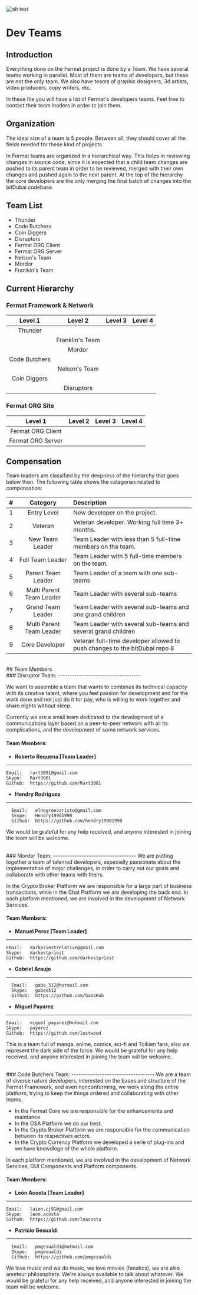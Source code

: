 ![alt text](https://github.com/bitDubai/media-kit/blob/master/Readme%20Image/Fermat%20Logotype/Fermat_Logo_3D.png "Fermat Logo")

# Dev Teams

## Introduction

Everything done on the Fermat project is done by a Team. We have several teams working in parallel. Most of them are teams of developers, but these are not the only team. We also have teams of graphic designers, 3d artists, video producers, copy writers, etc.

In these file you will have a list of Fermat's developers teams. Feel free to contact their team leaders in order to join them.

## Organization

The ideal size of a team is 5 people. Between all, they should cover all the fields needed for these kind of projects.

In Fermat teams are organized in a hierarchical way. This helps in reviewing changes in source code, since it is expected that a child team changes are pushed to its parent team in order to be reviewed, merged with their own changes and pushed again to the next parent. At the top of the hierarchy the core developers are the only merging the final batch of changes into the bitDubai codebase.

## Team List

* Thunder
* Code Butchers
* Coin Diggers
* Disruptors
* Fermat ORG Client
* Fermat ORG Server
* Nelson's Team
* Mordor
* Franlkin's Team

## Current Hierarchy

### Fermat Framework & Network

| Level 1 | Level 2 | Level 3 | Level 4 |
|:----:|:----:|:----:|:----:|
| Thunder | | | |
| | Franklin's Team | | |
| | Mordor | | |
| Code Butchers | | | |
| | Nelson's Team | | |
| Coin Diggers | | | |
| | Disruptors | | |


### Fermat ORG Site

| Level 1 | Level 2 | Level 3 | Level 4 |
|:----:|:----:|:----:|:----:|
| Fermat ORG Client | | | |
| Fermat ORG Server | | | |

## Compensation

Team leaders are classified by the deepness of the hierarchy that goes below then. The following table shows the categories related to compensation:

| # | Category | Description |
|:-----:|:-----:|:-----| 
| 1 | Entry Level | New developer on the project. |
| 2 | Veteran | Veteran developer. Working full time 3+ months. |
| 3 | New Team Leader | Team Leader with less than 5 full-time members on the team. |
| 4 | Full Team Leader | Team Leader with 5 full-time members on the team. |
| 5 | Parent Team Leader | Team Leader of a team with one sub-teams |
| 6 | Multi Parent Team Leader | Team Leader with several sub-teams |
| 7 | Grand Team Leader | Team Leader with several sub-teams and one grand children |
| 8 | Multi Parent Team Leader | Team Leader with several sub-teams and several grand children |
| 9 | Core Developer | Veteran full-time developer allowed to push changes to the bitDubai repo 8|


<br>
## Team Members

<br>
### Disruptor Team:
-----------------------------------

We want to assemble a team that wants to combines its technical capacity with its creative talent, where you feel passion for development and for the work done and not just do it for pay, who is willing to work together and share nights without sleep.

Currently we are a small team dedicated to the development of a communications layer based on a peer-to-peer network with all its complications, and the development of some network services.

#### Team Members:


* **Roberto Requena [Team Leader]**<br/>
---
    Email:   rart3001@gmail.com
    Skype:   Rart3001
    Github:  https://github.com/Rart3001
    
    
* **Hendry Rodriguez**<br/>
---
      Email:   elnegroevaristo@gmail.com
      Skype:   Hendry19901990
      Github:  https://github.com/hendry19901990

We would be grateful for any help received, and anyone interested in joining the team will be welcome.

<br/>
### Mordor Team:
-----------------------------------
We are putting together a team of talented developers, especially passionate about the implementation of major challenges, in order to carry out our goals and collaborate with other teams with theirs.

In the Crypto Broker Platform we are responsible for a large part of business transactions, while in the Chat Platform we are developing the back end. In each platform mentioned, we are involved in the development of Network Services.

#### Team Members:


* **Manuel Perez [Team Leader]**<br/>
---
    Email:   darkpriestrelative@gmail.com
    Skype:   darkestpriest
    Github:  https://github.com/darkestpriest
    
    
* **Gabriel Araujo**<br/>
---
      Email:   gabe_512@hotmail.com
      Skype:   gabee512
      Github:  https://github.com/GaboHub

* **Miguel Payarez**<br/>
---
    Email:   miguel_payarez@hotmail.com
    Skype:   payarez
    Github:  https://github.com/lostwood
    
This is a team full of manga, anime, comics, sci-fi and Tolkien fans, also we represent the dark side of the force. We would be grateful for any help received, and anyone interested in joining the team will be welcome.


<br/>
### Code Butchers Team:
-----------------------------------
We are a team of diverse nature developers, interested on the bases and structure of the Fermat Framework, and even nonconforming, we work along the entire platform, trying to keep the things ordered and collaborating with other teams.

* In the Fermat Core we are responsible for the enhancements and maintance.
* In the OSA Platform we do our best.
* In the Crypto Broker Platform we are responsible for the communication between its respectives actors.
* In the Crypto Currency Platform we developed a serie of plug-ins and we have knowdlege of the whole platform.

In each platform mentioned, we are involved in the development of Network Services, GUI Components and Platform components.

#### Team Members:


* **León Acosta [Team Leader]**<br/>
---
    Email:   laion.cj91@gmail.com
    Skype:   leon.acosta
    Github:  https://github.com/lnacosta
    
    
* **Patricio Gesualdi**<br/>
---
      Email:   pmgesualdi@hotmail.com
      Skype:   pmgesualdi
      Github:  https://github.com/pmgesualdi

We love music and we do music, we love movies (fanatics), we are also ameteur philosophers. We're always available to talk about whatever. We would be grateful for any help received, and anyone interested in joining the team will be welcome.


